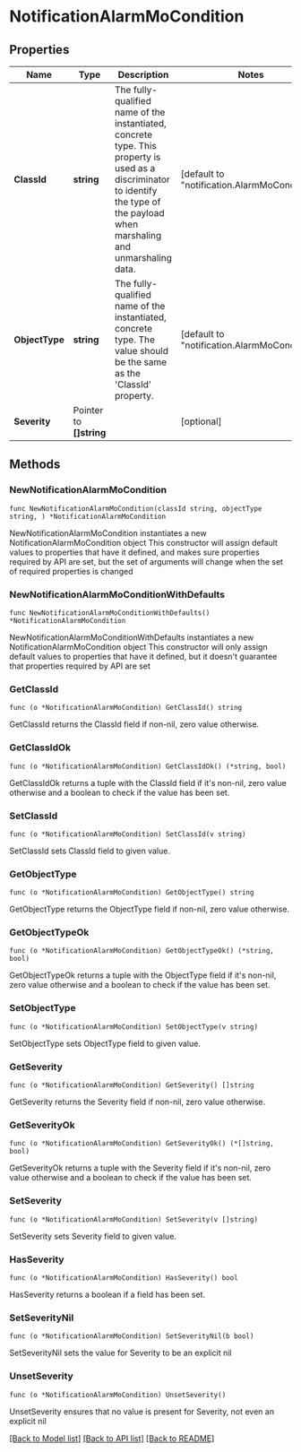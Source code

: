 # NotificationAlarmMoCondition

## Properties

Name | Type | Description | Notes
------------ | ------------- | ------------- | -------------
**ClassId** | **string** | The fully-qualified name of the instantiated, concrete type. This property is used as a discriminator to identify the type of the payload when marshaling and unmarshaling data. | [default to "notification.AlarmMoCondition"]
**ObjectType** | **string** | The fully-qualified name of the instantiated, concrete type. The value should be the same as the &#39;ClassId&#39; property. | [default to "notification.AlarmMoCondition"]
**Severity** | Pointer to **[]string** |  | [optional] 

## Methods

### NewNotificationAlarmMoCondition

`func NewNotificationAlarmMoCondition(classId string, objectType string, ) *NotificationAlarmMoCondition`

NewNotificationAlarmMoCondition instantiates a new NotificationAlarmMoCondition object
This constructor will assign default values to properties that have it defined,
and makes sure properties required by API are set, but the set of arguments
will change when the set of required properties is changed

### NewNotificationAlarmMoConditionWithDefaults

`func NewNotificationAlarmMoConditionWithDefaults() *NotificationAlarmMoCondition`

NewNotificationAlarmMoConditionWithDefaults instantiates a new NotificationAlarmMoCondition object
This constructor will only assign default values to properties that have it defined,
but it doesn't guarantee that properties required by API are set

### GetClassId

`func (o *NotificationAlarmMoCondition) GetClassId() string`

GetClassId returns the ClassId field if non-nil, zero value otherwise.

### GetClassIdOk

`func (o *NotificationAlarmMoCondition) GetClassIdOk() (*string, bool)`

GetClassIdOk returns a tuple with the ClassId field if it's non-nil, zero value otherwise
and a boolean to check if the value has been set.

### SetClassId

`func (o *NotificationAlarmMoCondition) SetClassId(v string)`

SetClassId sets ClassId field to given value.


### GetObjectType

`func (o *NotificationAlarmMoCondition) GetObjectType() string`

GetObjectType returns the ObjectType field if non-nil, zero value otherwise.

### GetObjectTypeOk

`func (o *NotificationAlarmMoCondition) GetObjectTypeOk() (*string, bool)`

GetObjectTypeOk returns a tuple with the ObjectType field if it's non-nil, zero value otherwise
and a boolean to check if the value has been set.

### SetObjectType

`func (o *NotificationAlarmMoCondition) SetObjectType(v string)`

SetObjectType sets ObjectType field to given value.


### GetSeverity

`func (o *NotificationAlarmMoCondition) GetSeverity() []string`

GetSeverity returns the Severity field if non-nil, zero value otherwise.

### GetSeverityOk

`func (o *NotificationAlarmMoCondition) GetSeverityOk() (*[]string, bool)`

GetSeverityOk returns a tuple with the Severity field if it's non-nil, zero value otherwise
and a boolean to check if the value has been set.

### SetSeverity

`func (o *NotificationAlarmMoCondition) SetSeverity(v []string)`

SetSeverity sets Severity field to given value.

### HasSeverity

`func (o *NotificationAlarmMoCondition) HasSeverity() bool`

HasSeverity returns a boolean if a field has been set.

### SetSeverityNil

`func (o *NotificationAlarmMoCondition) SetSeverityNil(b bool)`

 SetSeverityNil sets the value for Severity to be an explicit nil

### UnsetSeverity
`func (o *NotificationAlarmMoCondition) UnsetSeverity()`

UnsetSeverity ensures that no value is present for Severity, not even an explicit nil

[[Back to Model list]](../README.md#documentation-for-models) [[Back to API list]](../README.md#documentation-for-api-endpoints) [[Back to README]](../README.md)


